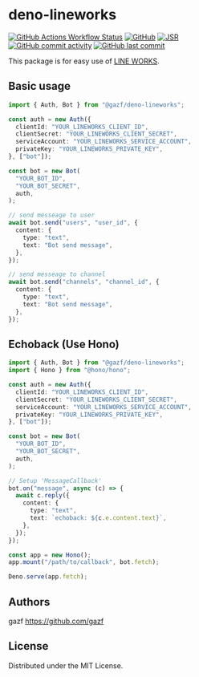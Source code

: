 # deno-lineworks

[![GitHub Actions Workflow Status](https://img.shields.io/github/actions/workflow/status/gazf/deno-lineworks/test.yml)](https://github.com/gazf/deno-lineworks/actions)
[![GitHub](https://img.shields.io/github/license/gazf/deno-lineworks)](https://github.com/gazf/deno-lineworks/blob/main/LICENSE)
[![JSR](https://jsr.io/badges/@gazf/deno-lineworks)](https://jsr.io/@gazf/deno-lineworks)
[![GitHub commit activity](https://img.shields.io/github/commit-activity/m/gazf/deno-lineworks)](https://github.com/gazf/deno-lineworks/pulse)
[![GitHub last commit](https://img.shields.io/github/last-commit/gazf/deno-lineworks)](https://github.com/gazf/deno-lineworks/commits/main)

This package is for easy use of [LINE WORKS](https://line-works.com/).

## Basic usage

```typescript
import { Auth, Bot } from "@gazf/deno-lineworks";

const auth = new Auth({
  clientId: "YOUR_LINEWORKS_CLIENT_ID",
  clientSecret: "YOUR_LINEWORKS_CLIENT_SECRET",
  serviceAccount: "YOUR_LINEWORKS_SERVICE_ACCOUNT",
  privateKey: "YOUR_LINEWORKS_PRIVATE_KEY",
}, ["bot"]);

const bot = new Bot(
  "YOUR_BOT_ID",
  "YOUR_BOT_SECRET",
  auth,
);

// send messeage to user
await bot.send("users", "user_id", {
  content: {
    type: "text",
    text: "Bot send message",
  },
});

// send messeage to channel
await bot.send("channels", "channel_id", {
  content: {
    type: "text",
    text: "Bot send message",
  },
});
```

## Echoback (Use Hono)

```typescript
import { Auth, Bot } from "@gazf/deno-lineworks";
import { Hono } from "@hono/hono";

const auth = new Auth({
  clientId: "YOUR_LINEWORKS_CLIENT_ID",
  clientSecret: "YOUR_LINEWORKS_CLIENT_SECRET",
  serviceAccount: "YOUR_LINEWORKS_SERVICE_ACCOUNT",
  privateKey: "YOUR_LINEWORKS_PRIVATE_KEY",
}, ["bot"]);

const bot = new Bot(
  "YOUR_BOT_ID",
  "YOUR_BOT_SECRET",
  auth,
);

// Setup 'MessageCallback'
bot.on("message", async (c) => {
  await c.reply({
    content: {
      type: "text",
      text: `echoback: ${c.e.content.text}`,
    },
  });
});

const app = new Hono();
app.mount("/path/to/callback", bot.fetch);

Deno.serve(app.fetch);
```

## Authors

gazf https://github.com/gazf

## License

Distributed under the MIT License.
